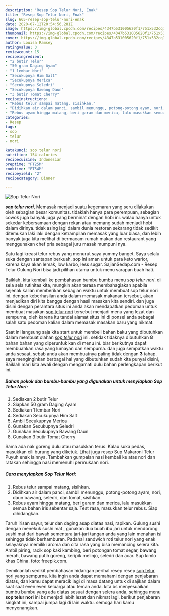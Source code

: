 ```yaml
---
description: "Resep Sop Telur Nori, Enak"
title: "Resep Sop Telur Nori, Enak"
slug: 665-resep-sop-telur-nori-enak
date: 2020-07-12T20:54:56.281Z
image: https://img-global.cpcdn.com/recipes/4347b531005620f1/751x532cq70/sop-telur-nori-foto-resep-utama.jpg
thumbnail: https://img-global.cpcdn.com/recipes/4347b531005620f1/751x532cq70/sop-telur-nori-foto-resep-utama.jpg
cover: https://img-global.cpcdn.com/recipes/4347b531005620f1/751x532cq70/sop-telur-nori-foto-resep-utama.jpg
author: Louisa Ramsey
ratingvalue: 3
reviewcount: 15
recipeingredient:
- "2 butir Telur"
- "50 gram Daging Ayam"
- "1 lembar Nori"
- "Secukupnya Him Salt"
- "Secukupnya Merica"
- "Secukupnya Seledri"
- "Secukupnya Bawang Daun"
- "3 butir Tomat Cherry"
recipeinstructions:
- "Rebus telur sampai matang, sisihkan."
- "Didihkan air dalam panci, sambil menunggu, potong-potong ayam, nori, daun bawang, seledri, dan tomat, sisihkan."
- "Rebus ayam hingga matang, beri garam dan merica, lalu masukkan semua bahan iris sebentar saja. Test rasa, masukkan telur rebus. Siap dihidangkan."
categories:
- Resep
tags:
- sop
- telur
- nori

katakunci: sop telur nori 
nutrition: 154 calories
recipecuisine: Indonesian
preptime: "PT25M"
cooktime: "PT54M"
recipeyield: "2"
recipecategory: Dinner

---
```



![Sop Telur Nori](https://img-global.cpcdn.com/recipes/4347b531005620f1/751x532cq70/sop-telur-nori-foto-resep-utama.jpg)

<b><i>sop telur nori</i></b>, Memasak menjadi suatu kegemaran yang seru dilakukan oleh sebagian besar komunitas. tidaklah hanya para perempuan, sebagian cowok juga banyak juga yang berminat dengan hobi ini. walau hanya untuk sekedar kebersamaan dengan rekan atau memang sudah menjadi hobi dalam dirinya. tidak asing lagi dalam dunia restoran sekarang tidak sedikit ditemukan laki laki dengan ketrampilan memasak yang luar biasa, dan lebih banyak juga kita melihat di bermacam rumah makan dan restaurant yang menggunakan chef pria sebagai juru masak mumpuni nya.

Satu lagi kreasi telur rebus yang menurut saya yummy banget. Saya selalu suka dengan santapan berkuah, sop ini aman untuk para keto warior, karena kaya akan lemak, low karbo, less sugar. SajianSedap.com - Resep Telur Gulung Nori bisa jadi pilihan utama untuk menu sarapan buah hati.

Baiklah, kita kembali ke pembahasan bumbu bumbu menu <i>sop telur nori</i>. di sela sela rutinitas kita, mungkin akan terasa membahagiakan apabila sejenak kalian memberikan sebagian waktu untuk membuat sop telur nori ini. dengan keberhasilan anda dalam memasak makanan tersebut, akan menjadikan diri kita bangga dengan hasil masakan kita sendiri. dan juga disini dengan perantara situs ini anda akan mendapatkan pedoman untuk membuat masakan <u>sop telur nori</u> tersebut menjadi menu yang lezat dan sempurna, oleh karena itu tandai alamat situs ini di ponsel anda sebagai salah satu pedoman kalian dalam memasak masakan baru yang nikmat.


Saat ini langsung saja kita start untuk membeli bahan baku yang dibutuhkan dalam membuat olahan <u><i>sop telur nori</i></u> ini. setidak tidaknya dibutuhkan <b>8</b> bahan bahan yang diperuntuk kan di menu ini. biar berikutnya dapat membuahkan rasa yang lumayan dan sempurna. dan juga sempatkan waktu anda sesaat, sebab anda akan membuatnya paling tidak dengan <b>3</b> tahap. saya menginginkan berbagai hal yang dibutuhkan sudah kita punyai disini, Baiklah mari kita awali dengan mengamati dulu bahan perlengkapan berikut ini.

<!--inarticleads1-->

##### Bahan pokok dan bumbu-bumbu yang digunakan untuk menyiapkan Sop Telur Nori:

1. Sediakan 2 butir Telur
1. Siapkan 50 gram Daging Ayam
1. Sediakan 1 lembar Nori
1. Sediakan Secukupnya Him Salt
1. Ambil Secukupnya Merica
1. Gunakan Secukupnya Seledri
1. Gunakan Secukupnya Bawang Daun
1. Gunakan 3 butir Tomat Cherry


Sama ada nak goreng dulu atau masukkan terus. Kalau suka pedas, masukkan cili burung yang diketuk. Lihat juga resep Sup Makaroni Telur Puyuh enak lainnya. Tambahkan gumpalan nasi kembali ke atas nori dan ratakan sehingga nasi memenuhi permukaan nori. 

<!--inarticleads2-->

##### Cara menyiapkan Sop Telur Nori:

1. Rebus telur sampai matang, sisihkan.
1. Didihkan air dalam panci, sambil menunggu, potong-potong ayam, nori, daun bawang, seledri, dan tomat, sisihkan.
1. Rebus ayam hingga matang, beri garam dan merica, lalu masukkan semua bahan iris sebentar saja. Test rasa, masukkan telur rebus. Siap dihidangkan.


Taruh irisan sayur, telur dan daging asap diatas nasi, rapikan. Gulung sushi dengan menekuk sushi mat , gunakan dua buah ibu jari untuk mendorong sushi mat dari bawah sementara jari-jari tangan anda yang lain menahan isi sehingga tidak berhamburan. Padahal sandwich roti telur nori yang enak selayaknya memiliki aroma dan cita rasa yang bisa memancing selera kita. Ambil piring, racik sop kaki kambing, beri potongan tomat segar, bawang merah, bawang putih goreng, keripik melinjo, seledri dan acar. Sup kimlo khas China. foto: freepik.com. 

Demikianlah sedikit pembahasan hidangan perihal resep resep <u>sop telur nori</u> yang sempurna. kita ingin anda dapat memahami dengan penjabaran diatas, dan kamu dapat meracik lagi di masa datang untuk di sajikan dalam saat saat even even keluarga atau teman anda. kita bs menyesuaikan bumbu bumbu yang ada diatas sesuai dengan selera anda, sehingga menu <b>sop telur nori</b> ini bs menjadi lebih lezat dan nikmat lagi. berikut penjabaran singkat ini, sampai jumpa lagi di lain waktu. semoga hari kamu menyenangkan.
